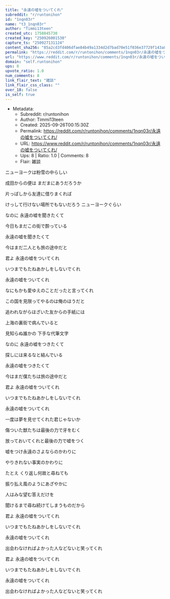 ```yaml
---
title: "永遠の嘘をついてくれ"
subreddit: "r/runtonihon"
id: "1nqn03r"
name: "t3_1nqn03r"
author: "Timmi13teen"
created_utc: 1758845730
created_key: "250926001530"
capture_ts: "250927131124"
content_sha256: "85a2cd3fd406dfae84b49a1334d2d7bad70e51f036e37729f143a8fa4d22c5a2"
permalink: "https://reddit.com/r/runtonihon/comments/1nqn03r/永遠の嘘をついてくれ/"
url: "https://www.reddit.com/r/runtonihon/comments/1nqn03r/永遠の嘘をついてくれ/"
domain: "self.runtonihon"
ups: 8
upvote_ratio: 1.0
num_comments: 8
link_flair_text: "雑談"
link_flair_css_class: ""
over_18: false
is_self: true
---
```


- Metadata:
  - Subreddit: r/runtonihon
  - Author: Timmi13teen
  - Created: 2025-09-26T00:15:30Z
  - Permalink: https://reddit.com/r/runtonihon/comments/1nqn03r/永遠の嘘をついてくれ/
  - URL: https://www.reddit.com/r/runtonihon/comments/1nqn03r/永遠の嘘をついてくれ/
  - Ups: 8 | Ratio: 1.0 | Comments: 8
  - Flair: 雑談

ニューヨークは粉雪の中らしい

成田からの便は まだまにあうだろうか

片っぱしから友達に借りまくれば

けっして行けない場所でもないだろう ニューヨークぐらい

なのに 永遠の嘘を聞きたくて

今日もまだこの街で酔っている

永遠の嘘を聞きたくて

今はまだ二人とも旅の途中だと

君よ 永遠の嘘をついてくれ

いつまでもたねあかしをしないでくれ

永遠の嘘をついてくれ

なにもかも愛ゆえのことだったと言ってくれ

この国を見限ってやるのは俺のほうだと

追われながらほざいた友からの手紙には

上海の裏街で病んでいると

見知らぬ誰かの 下手な代筆文字

なのに 永遠の嘘をつきたくて

探しには来るなと結んでいる

永遠の嘘をつきたくて

今はまだ僕たちは旅の途中だと

君よ 永遠の嘘をついてくれ

いつまでもたねあかしをしないでくれ

永遠の嘘をついてくれ

一度は夢を見せてくれた君じゃないか

傷ついた獣たちは最後の力で牙をむく

放っておいてくれと最後の力で嘘をつく

嘘をつけ永遠のさよならのかわりに

やりきれない事実のかわりに

たとえ くり返し何故と尋ねても

振り払え風のようにあざやかに

人はみな望む答えだけを

聞けるまで尋ね続けてしまうものだから

君よ 永遠の嘘をついてくれ

いつまでもたねあかしをしないでくれ

永遠の嘘をついてくれ

出会わなければよかった人などないと笑ってくれ

君よ 永遠の嘘をついてくれ

いつまでもたねあかしをしないでくれ

永遠の嘘をついてくれ

出会わなければよかった人などないと笑ってくれ
